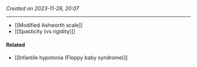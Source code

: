 *Created on 2023-11-28, 20:07* 

---
- [[Modified Ashworth scale]]
- [[Spasticity (vs rigidity)]] 

#### Related
- [[Infantile hypotonia (Floppy baby syndrome)]]
